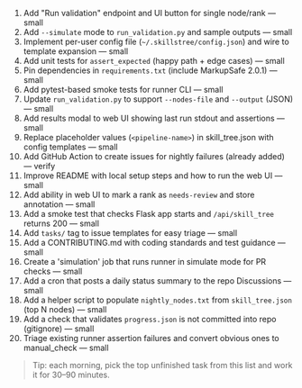 1. Add "Run validation" endpoint and UI button for single node/rank — small
2. Add `--simulate` mode to `run_validation.py` and sample outputs — small
3. Implement per-user config file (`~/.skillstree/config.json`) and wire to template expansion — small
4. Add unit tests for `assert_expected` (happy path + edge cases) — small
5. Pin dependencies in `requirements.txt` (include MarkupSafe 2.0.1) — small
6. Add pytest-based smoke tests for runner CLI — small
7. Update `run_validation.py` to support `--nodes-file` and `--output` (JSON) — small
8. Add results modal to web UI showing last run stdout and assertions — small
9. Replace placeholder values (`<pipeline-name>`) in skill_tree.json with config templates — small
10. Add GitHub Action to create issues for nightly failures (already added) — verify
11. Improve README with local setup steps and how to run the web UI — small
12. Add ability in web UI to mark a rank as `needs-review` and store annotation — small
13. Add a smoke test that checks Flask app starts and `/api/skill_tree` returns 200 — small
14. Add `tasks/` tag to issue templates for easy triage — small
15. Add a CONTRIBUTING.md with coding standards and test guidance — small
16. Create a 'simulation' job that runs runner in simulate mode for PR checks — small
17. Add a cron that posts a daily status summary to the repo Discussions — small
18. Add a helper script to populate `nightly_nodes.txt` from `skill_tree.json` (top N nodes) — small
19. Add a check that validates `progress.json` is not committed into repo (gitignore) — small
20. Triage existing runner assertion failures and convert obvious ones to manual_check — small

> Tip: each morning, pick the top unfinished task from this list and work it for 30–90 minutes.
